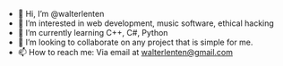 - 👋 Hi, I’m @walterlenten
- 👀 I’m interested in web development, music software, ethical hacking
- 🌱 I’m currently learning C++, C#, Python
- 💞️ I’m looking to collaborate on any project that is simple for me.
- 📫 How to reach me: Via email at walterlenten@gmail.com

<!---
walterlenten/walterlenten is a ✨ special ✨ repository because its `README.md` (this file) appears on your GitHub profile.
You can click the Preview link to take a look at your changes.
--->
